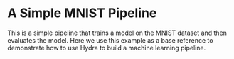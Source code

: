 # A Simple MNIST Pipeline

This is a simple pipeline that trains a model on the MNIST dataset and then evaluates the model. Here we use this example
as a base reference to demonstrate how to use Hydra to build a machine learning pipeline.